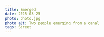 ```yaml
---
title: Emerged
date: 2025-03-25
photo: photo.jpg
photo_alt: Two people emerging from a canal
tags: Street
---
```

